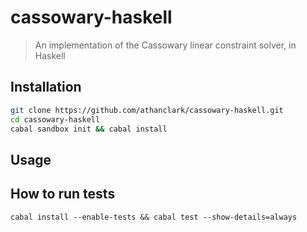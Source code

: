 cassowary-haskell
=================

> An implementation of the Cassowary linear constraint solver, in Haskell

## Installation

```bash
git clone https://github.com/athanclark/cassowary-haskell.git
cd cassowary-haskell
cabal sandbox init && cabal install
```

## Usage



## How to run tests

```
cabal install --enable-tests && cabal test --show-details=always
```
